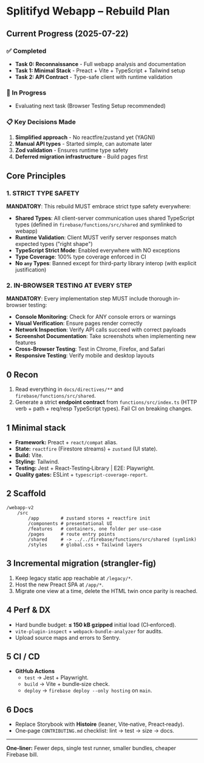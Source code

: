 # Splitifyd Webapp – Rebuild Plan

## Current Progress (2025-07-22)

### ✅ Completed
- **Task 0: Reconnaissance** - Full webapp analysis and documentation
- **Task 1: Minimal Stack** - Preact + Vite + TypeScript + Tailwind setup  
- **Task 2: API Contract** - Type-safe client with runtime validation

### 🚧 In Progress
- Evaluating next task (Browser Testing Setup recommended)

### 📋 Key Decisions Made
1. **Simplified approach** - No reactfire/zustand yet (YAGNI)
2. **Manual API types** - Started simple, can automate later
3. **Zod validation** - Ensures runtime type safety
4. **Deferred migration infrastructure** - Build pages first

## Core Principles

### 1. STRICT TYPE SAFETY

**MANDATORY**: This rebuild MUST embrace strict type safety everywhere:
- **Shared Types**: All client-server communication uses shared TypeScript types (defined in `firebase/functions/src/shared` and symlinked to webapp)
- **Runtime Validation**: Client MUST verify server responses match expected types ("right shape")
- **TypeScript Strict Mode**: Enabled everywhere with NO exceptions
- **Type Coverage**: 100% type coverage enforced in CI
- **No `any` Types**: Banned except for third-party library interop (with explicit justification)

### 2. IN-BROWSER TESTING AT EVERY STEP

**MANDATORY**: Every implementation step MUST include thorough in-browser testing:
- **Console Monitoring**: Check for ANY console errors or warnings
- **Visual Verification**: Ensure pages render correctly
- **Network Inspection**: Verify API calls succeed with correct payloads
- **Screenshot Documentation**: Take screenshots when implementing new features
- **Cross-Browser Testing**: Test in Chrome, Firefox, and Safari
- **Responsive Testing**: Verify mobile and desktop layouts

## 0  Recon

1. Read everything in `docs/directives/**` and `firebase/functions/src/shared`.
2. Generate a strict **endpoint contract** from `functions/src/index.ts` (HTTP verb + path + req/resp TypeScript types). Fail CI on breaking changes.

## 1  Minimal stack

- **Framework:** Preact + `react/compat` alias.
- **State:** `reactfire` (Firestore streams) + `zustand` (UI state).
- **Build:** Vite.
- **Styling:** Tailwind.
- **Testing:** Jest + React‑Testing‑Library    |  E2E: Playwright.
- **Quality gates:** ESLint + `typescript-coverage-report`.

## 2  Scaffold

```text
/webapp‑v2
    /src
        /app        # zustand stores + reactfire init
        /components # presentational UI
        /features   # containers, one folder per use‑case
        /pages      # route entry points
        /shared     # -> ../../firebase/functions/src/shared (symlink)
        /styles     # global.css + Tailwind layers
```

## 3  Incremental migration (strangler‑fig)

1. Keep legacy static app reachable at `/legacy/*`.
2. Host the new Preact SPA at `/app/*`.
3. Migrate one view at a time, delete the HTML twin once parity is reached.

## 4  Perf & DX

- Hard bundle budget: **≤ 150 kB gzipped** initial load (CI‑enforced).
- `vite-plugin-inspect` + `webpack‑bundle‑analyzer` for audits.
- Upload source maps and errors to Sentry.

## 5  CI / CD

- **GitHub Actions**
    - `test`   → Jest + Playwright.
    - `build`  → Vite + bundle‑size check.
    - `deploy` → `firebase deploy --only hosting` on `main`.

## 6  Docs

- Replace Storybook with **Histoire** (leaner, Vite‑native, Preact‑ready).
- One‑page `CONTRIBUTING.md` checklist: lint → test → size → docs.

---

**One‑liner:** Fewer deps, single test runner, smaller bundles, cheaper Firebase bill.
